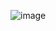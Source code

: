 ![image](https://user-images.githubusercontent.com/80379900/117384673-7dd62d00-af1e-11eb-9cf4-8c9f8eac67ef.png)
